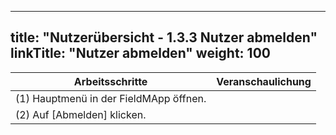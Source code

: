 
---
title: "Nutzerübersicht - 1.3.3 Nutzer abmelden"
linkTitle: "Nutzer abmelden"
weight: 100
---

| Arbeitsschritte | Veranschaulichung |
| ------ | :-----: |
| (1) Hauptmenü in der FieldMApp öffnen. |  |
| (2) Auf [Abmelden] klicken. |  |
